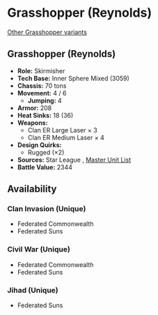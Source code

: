 # Grasshopper (Reynolds) 

[Other Grasshopper variants](../grasshopper.md) 

## Grasshopper (Reynolds) 

- **Role:** Skirmisher 
- **Tech Base:** Inner Sphere Mixed (3059) 
- **Chassis:** 70 tons 
- **Movement:** 4 / 6 
  - **Jumping:** 4 
- **Armor:** 208 
- **Heat Sinks:** 18 (36) 
- **Weapons:** 
  - Clan ER Large Laser × 3 
  - Clan ER Medium Laser × 4 
- **Design Quirks:** 
  - Rugged (×2) 
- **Sources:** Star League , [Master Unit List](http://masterunitlist.info/Unit/Details/5861) 
- **Battle Value:** 2344 

## Availability 

### Clan Invasion (Unique) 

- Federated Commonwealth 
- Federated Suns 

### Civil War (Unique) 

- Federated Commonwealth 
- Federated Suns 

### Jihad (Unique) 

- Federated Suns 

